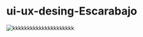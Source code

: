 # ui-ux-desing-Escarabajo



![kkkkkkkkkkkkkkkkkkkkk](https://user-images.githubusercontent.com/67443731/118185913-9d90b800-b42c-11eb-9740-49122b566814.png)
